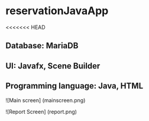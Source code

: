 # reservationJavaApp
<<<<<<< HEAD

## Database: MariaDB

## UI: Javafx, Scene Builder

## Programming language: Java, HTML

![Main screen] (mainscreen.png)

![Report Screen] (report.png)

